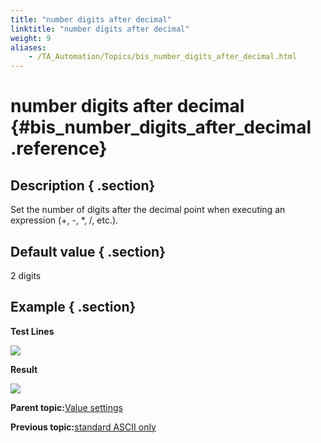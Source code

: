 ```yaml
--- 
title: "number digits after decimal"
linktitle: "number digits after decimal"
weight: 9
aliases: 
    - /TA_Automation/Topics/bis_number_digits_after_decimal.html
---
```

# number digits after decimal {#bis_number_digits_after_decimal .reference}

## Description { .section}

Set the number of digits after the decimal point when executing an expression \(+, -, \*, /, etc.\).

## Default value { .section}

2 digits

## Example { .section}

**Test Lines**

![](../Images/bis_number_digits_after_decimal_pgm.png)

**Result**

![](../Images/bis_number_digits_after_decimal_res.png)

**Parent topic:**[Value settings](../../TA_Automation/Topics/bis_value.html)

**Previous topic:**[standard ASCII only](../../TA_Automation/Topics/bis_standard_ASCII_only.html)


